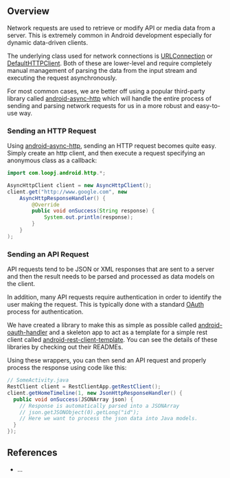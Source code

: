 ## Overview

Network requests are used to retrieve or modify API or media data from a server. This is extremely common in Android development especially for dynamic data-driven clients.

The underlying class used for network connections is [URLConnection](http://developer.android.com/reference/java/net/HttpURLConnection.html) or [DefaultHTTPClient](http://developer.android.com/reference/org/apache/http/impl/client/DefaultHttpClient.html). Both of these are lower-level and require completely manual management of parsing the data from the input stream and executing the request asynchronously.

For most common cases, we are better off using a popular third-party library called [android-async-http](http://loopj.com/android-async-http/) which will handle the entire process of sending and parsing network requests for us in a more robust and easy-to-use way.

### Sending an HTTP Request

Using [android-async-http](http://loopj.com/android-async-http/), sending an HTTP request becomes quite easy. Simply create an http client, and then execute a request specifying an anonymous class as a callback:

```java
import com.loopj.android.http.*;

AsyncHttpClient client = new AsyncHttpClient();
client.get("http://www.google.com", new
    AsyncHttpResponseHandler() {
        @Override
        public void onSuccess(String response) {
            System.out.println(response);
        }
    }
);
```

### Sending an API Request

API requests tend to be JSON or XML responses that are sent to a server and then the result needs to be parsed and processed as data models on the client.

In addition, many API requests require authentication in order to identify the user making the request. This is typically done with a standard [OAuth]() process for authentication.

We have created a library to make this as simple as possible called [android-oauth-handler](https://github.com/thecodepath/android-oauth-handler) and a skeleton app to act as a template for a simple rest client called [android-rest-client-template](https://github.com/thecodepath/android-rest-client-template). You can see the details of these libraries by checking out their READMEs.

Using these wrappers, you can then send an API request and properly process the response using code like this:

```java
// SomeActivity.java
RestClient client = RestClientApp.getRestClient();
client.getHomeTimeline(1, new JsonHttpResponseHandler() {
  public void onSuccess(JSONArray json) {
    // Response is automatically parsed into a JSONArray
    // json.getJSONObject(0).getLong("id");
    // Here we want to process the json data into Java models.
  }
});
```

## References

 * ...